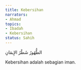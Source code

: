 ```yaml
---
title: Kebersihan
narrators:
- Ahmad
topics:
- Ibadah
- Kebersihan
status: Sahih
---
```


<p lang="ar">الطُّهُورُ شَطْرُ الإِيمَانِ</p>

Kebersihan adalah sebagian iman.
